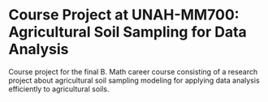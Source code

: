 # Course Project at UNAH-MM700: Agricultural Soil Sampling for Data Analysis

Course project for the final B. Math career course consisting of a research project about agricultural soil sampling modeling for applying data analysis efficiently to agricultural soils.
